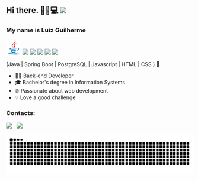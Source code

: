## Hi there. 👋🏻💻 <img src = "https://media2.giphy.com/media/QssGEmpkyEOhBCb7e1/giphy.gif?cid=ecf05e47a0n3gi1bfqntqmob8g9aid1oyj2wr3ds3mg700bl&rid=giphy.gif" width = 24px>

### My name is Luiz Guilherme
<p>
   <img src="https://raw.githubusercontent.com/devicons/devicon/1119b9f84c0290e0f0b38982099a2bd027a48bf1/icons/java/java-original.svg" width="40px">
   <img src="https://cdn.jsdelivr.net/gh/devicons/devicon@latest/icons/spring/spring-original.svg" width="40px"/>
   <img src="https://cdn.jsdelivr.net/gh/devicons/devicon@latest/icons/postgresql/postgresql-original.svg" width="40px"/>
   <img src="https://cdn.jsdelivr.net/gh/devicons/devicon@latest/icons/javascript/javascript-plain.svg" width="40px"/>
   <img src="https://cdn.jsdelivr.net/gh/devicons/devicon@latest/icons/html5/html5-original.svg" width="40px"/>
   <img src="https://cdn.jsdelivr.net/gh/devicons/devicon@latest/icons/css3/css3-original.svg" width="40px"/>
</p>
(Java | Spring Boot | PostgreSQL | Javascript | HTML | CSS ) 🚀

- 👩‍💻 Back-end Developer
- 🎓 Bachelor's degree in Information Systems
- 🌐 Passionate about web development
- 💡 Love a good challenge

### Contacts:

<p align='left'>
   <a href="https://www.linkedin.com/in/luiz-g-melo/" target="_blank"><img height="30" src="https://img.shields.io/badge/-Linkedin-%23333?style=for-the-badge&logo=Linkedin&logoColor=blue"></a>&nbsp;&nbsp;      
  <a href="mailto:luizgmelo64@gmail.com" target="_blank"><img height="30" src="https://img.shields.io/badge/-Gmail-%23333?style=for-the-badge&logo=gmail&logoColor=blue&link=mailto:luizgmelo64@gmail.com"></a>&nbsp;&nbsp;
 </p>

![Snake animation](https://github.com/luizgmelo/luizgmelo/blob/output/github-contribution-grid-snake.svg)

</div>
